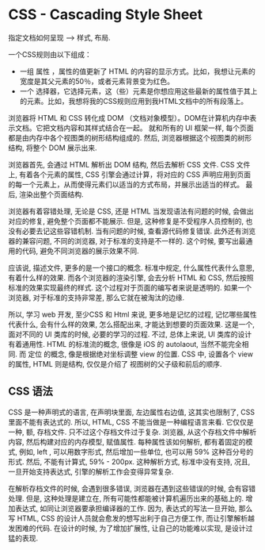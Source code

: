 # CSS - Cascading Style Sheet

指定文档如何呈现 --> 样式, 布局.

一个CSS规则由以下组成：

* 一组 属性 ，属性的值更新了 HTML 的内容的显示方式。比如，我想让元素的宽度是其父元素的50％，或者元素背景变为红色。
* 一个 选择器，它选择元素，这（些）元素是你想应用这些最新的属性值于其上的元素。比如，我想将我的CSS规则应用到我HTML文档中的所有段落上。

浏览器将 HTML 和 CSS 转化成 DOM （文档对象模型）。DOM在计算机内存中表示文档。它把文档内容和其样式结合在一起。 就和所有的 UI 框架一样, 每个页面都是由内存中各个视图类的树形结构组成的. 然后, 浏览器根据这个视图类的树形结构, 将整个 DOM 展示出来.

浏览器首先, 会通过 HTML 解析出 DOM 结构, 然后去解析 CSS 文件. CSS 文件上, 有着各个元素的属性, CSS 引擎会通过计算，将对应的 CSS 声明应用到页面的每一个元素上，从而使得元素们以适当的方式布局，并展示出适当的样式。 最后, 渲染出整个页面结构.

浏览器有着容错处理, 无论是 CSS, 还是 HTML 当发现语法有问题的时候, 会做出对应的修复, 避免整个页面都不能展示. 但是, 这种修复是不受程序人员控制的, 也没有必要去记这些容错机制. 当有问题的时候, 查看源代码修复错误. 此外还有浏览器的兼容问题, 不同的浏览器, 对于标准的支持是不一样的. 这个时候, 要写出最通用的代码, 避免不同浏览器的展示效果不同.

应该说, 描述文件, 更多的是一个接口的概念. 标准中规定, 什么属性代表什么意思, 有着什么样的效果. 而各个浏览器的渲染引擎, 会去分析 HTML 和 CSS, 然后按照标准的效果实现最终的样式. 这个过程对于页面的编写者来说是透明的. 如果一个浏览器, 对于标准的支持非常差, 那么它就在被淘汰的边缘.

所以, 学习 web 开发, 至少CSS 和 Html 来说, 更多地是记忆的过程, 记忆哪些属性代表什么, 会有什么样的效果, 怎么搭配出来, 才能达到想要的页面效果. 这是一个, 面对不同的 UI 类库的时候, 必要的学习的过程. 不过, 总体上来说, UI 类库的设计有着通用性. HTML 的标准流的概念, 很像是 iOS 的 autolaout, 当然不能完全相同. 而 定位 的概念, 像是根据绝对坐标调整 view 的位置. CSS 中, 设置各个 view 的属性, HTML 则是结构, 仅仅是介绍了 视图树的父子级和前后的顺序.

## CSS 语法

CSS 是一种声明式的语言, 在声明块里面, 左边属性右边值, 这其实也限制了, CSS 里面不能有表达式的. 所以, HTML, CSS 不能当做是一种编程语言来看. 它仅仅是一种, 额, 存档文件. 只不过这个存档文件过于复杂. 浏览器, 从这个存档文件中解析内容, 然后构建对应的内存模型, 赋值属性. 每种属性该如何解析, 都有着固定的模式, 例如, left , 可以用数字形式, 然后增加一些单位, 也可以用 59% 这种百分号的形式. 然后, 不能有计算式, 59% - 200px. 这种解析方式, 标准中没有支持, 况且, 一旦开始支持表达式, 引擎的解析工作会变得异常复杂.

在解析存档文件的时候, 会遇到很多错误, 浏览器在遇到这些错误的时候, 会有容错处理. 但是, 这种处理是建立在, 所有可能性都能被计算机遍历出来的基础上的. 增加表达式, 如同让浏览器要承担编译器的工作. 因为, 表达式的写法一旦开始, 那么写 HTML, CSS 的设计人员就会愈发的想写出利于自己方便工作, 而让引擎解析越发困难的代码. 在设计的时候, 为了增加扩展性, 让自己的功能难以实现, 是设计过猛的表现.